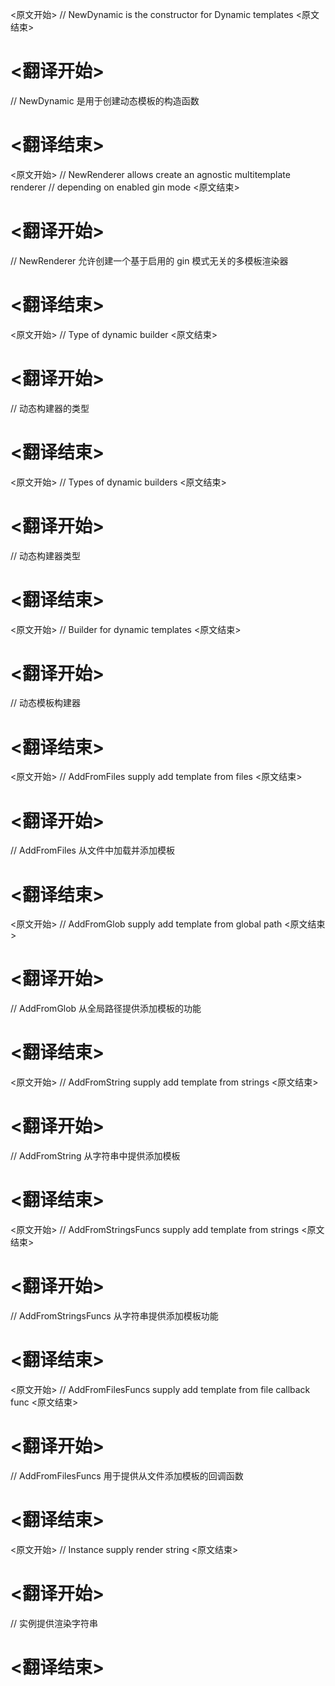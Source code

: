 
<原文开始>
// NewDynamic is the constructor for Dynamic templates
<原文结束>

# <翻译开始>
// NewDynamic 是用于创建动态模板的构造函数
# <翻译结束>


<原文开始>
// NewRenderer allows create an agnostic multitemplate renderer
// depending on enabled gin mode
<原文结束>

# <翻译开始>
// NewRenderer 允许创建一个基于启用的 gin 模式无关的多模板渲染器
# <翻译结束>


<原文开始>
// Type of dynamic builder
<原文结束>

# <翻译开始>
// 动态构建器的类型
# <翻译结束>


<原文开始>
// Types of dynamic builders
<原文结束>

# <翻译开始>
// 动态构建器类型
# <翻译结束>


<原文开始>
// Builder for dynamic templates
<原文结束>

# <翻译开始>
// 动态模板构建器
# <翻译结束>


<原文开始>
// AddFromFiles supply add template from files
<原文结束>

# <翻译开始>
// AddFromFiles 从文件中加载并添加模板
# <翻译结束>


<原文开始>
// AddFromGlob supply add template from global path
<原文结束>

# <翻译开始>
// AddFromGlob 从全局路径提供添加模板的功能
# <翻译结束>


<原文开始>
// AddFromString supply add template from strings
<原文结束>

# <翻译开始>
// AddFromString 从字符串中提供添加模板
# <翻译结束>


<原文开始>
// AddFromStringsFuncs supply add template from strings
<原文结束>

# <翻译开始>
// AddFromStringsFuncs 从字符串提供添加模板功能
# <翻译结束>


<原文开始>
// AddFromFilesFuncs supply add template from file callback func
<原文结束>

# <翻译开始>
// AddFromFilesFuncs 用于提供从文件添加模板的回调函数
# <翻译结束>


<原文开始>
// Instance supply render string
<原文结束>

# <翻译开始>
// 实例提供渲染字符串
# <翻译结束>

